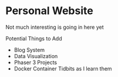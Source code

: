 # Personal Website

Not much interesting is going in here yet

Potential Things to Add
* Blog System
* Data Visualization
* Phaser 3 Projects
* Docker Container Tidbits as I learn them